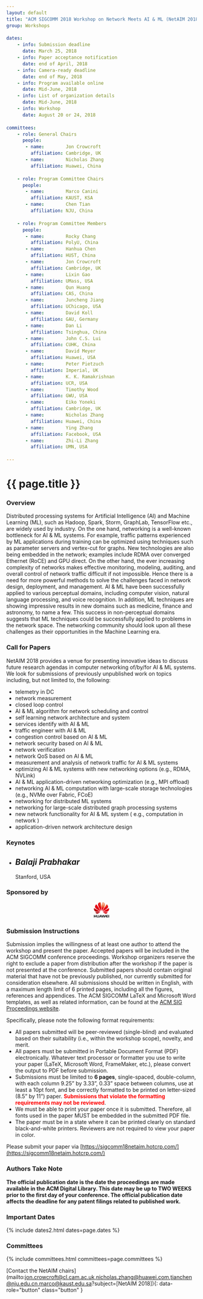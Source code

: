 ```yaml
---
layout: default
title: "ACM SIGCOMM 2018 Workshop on Network Meets AI & ML (NetAIM 2018)"
group: Workshops

dates:
    - info: Submission deadline
      date: March 25, 2018
    - info: Paper acceptance notification
      date: end of April, 2018
    - info: Camera-ready deadline
      date: end of May, 2018
    - info: Program available online
      date: Mid-June, 2018
    - info: List of organization details
      date: Mid-June, 2018
    - info: Workshop
      date: August 20 or 24, 2018

committees:
    - role: General Chairs
      people:
       - name:        Jon Crowcroft
         affiliation: Cambridge, UK
       - name:        Nicholas Zhang
         affiliation: Huawei, China
    
    - role: Program Committee Chairs
      people:
       - name:        Marco Canini
         affiliation: KAUST, KSA
       - name:        Chen Tian
         affiliation: NJU, China
         
    - role: Program Committee Members
      people:
       - name:        Rocky Chang
         affiliation: PolyU, China     
       - name:        Hanhua Chen
         affiliation: HUST, China
       - name:        Jon Crowcroft
         affiliation: Cambridge, UK
       - name:        Lixin Gao
         affiliation: UMass, USA      
       - name:        Qun Huang
         affiliation: CAS, China
       - name:        Juncheng Jiang
         affiliation: UChicago, USA      
       - name:        David Koll
         affiliation: GAU, Germany
       - name:        Dan Li
         affiliation: Tsinghua, China       
       - name:        John C.S. Lui
         affiliation: CUHK, China        
       - name:        David Meyer
         affiliation: Huawei, USA       
       - name:        Peter Pietzuch
         affiliation: Imperial, UK        
       - name:        K. K. Ramakrishnan
         affiliation: UCR, USA      
       - name:        Timothy Wood
         affiliation: GWU, USA        
       - name:        Eiko Yoneki
         affiliation: Cambridge, UK
       - name:        Nicholas Zhang
         affiliation: Huawei, China      
       - name:        Ying Zhang
         affiliation: Facebook, USA
       - name:        Zhi-Li Zhang
         affiliation: UMN, USA
 
---
```


# {{ page.title }}

### Overview
Distributed processing systems for Artificial Intelligence (AI) and Machine Learning (ML), such as Hadoop, Spark, Storm, GraphLab, TensorFlow etc., are widely used by industry. On the one hand, networking is a well-known bottleneck for AI & ML systems. For example, traffic patterns experienced by ML applications during training can be optimized using techniques such as parameter servers and vertex-cut for graphs. New technologies are also being embedded in the network; examples include RDMA over converged Ethernet (RoCE) and GPU direct. On the other hand, the ever increasing complexity of networks makes effective monitoring, modeling, auditing, and overall control of network traffic difficult if not impossible. Hence there is a need for more powerful methods to solve the challenges faced in network design, deployment, and management. AI & ML have been successfully applied to various perceptual domains, including computer vision, natural language processing, and voice recognition. In addition, ML techniques are showing impressive results in new domains such as medicine, finance and astronomy, to name a few. This success in non-perceptual domains suggests that ML techniques could be successfully applied to problems in the network space. The networking community should look upon all these challenges as their opportunities in the Machine Learning era.


### Call for Papers
NetAIM 2018 provides a venue for presenting innovative ideas to discuss future research agendas in computer networking of/by/for AI & ML systems. We look for submissions of previously unpublished work on topics including, but not limited to, the following: 

- telemetry in DC
- network measurement
- closed loop control
- AI &amp; ML algorithm for network scheduling and control
- self learning network architecture and system
- services identify with AI &amp; ML
- traffic engineer with AI &amp; ML
- congestion control based on AI &amp; ML
- network security based on AI &amp; ML
- network verification
- network QoS based on AI &amp; ML
- measurement and analysis of network traffic for AI &amp; ML systems
- optimizing AI &amp; ML systems with new networking options (e.g., RDMA, NVLink)
- AI &amp; ML application-driven networking optimization (e.g., MPI offload)
- networking AI &amp; ML computation with large-scale storage technologies (e.g., NVMe over Fabric, FCoE)
- networking for distributed ML systems
- networking for large-scale distributed graph processing systems
- new network functionality for AI &amp; ML system ( e.g., computation in network )
- application-driven network architecture design

### Keynotes
<ul data-role="listview" data-inset="true" data-theme="a" data-content-theme="a" class="tbl ui-listview ui-listview-inset ui-corner-all ui-shadow ui-group-theme-a">
              <li data-icon="false" class="ui-li-static ui-body-inherit ui-last-child">
                <div class="ui-grid-a">
                  <div class="ui-block-a">
                    <h2>
                      <em>Balaji Prabhakar</em>
                    </h2>
                  </div>
                  <div class="ui-block-b">
                    <p>Stanford, USA</p>
                  </div>
                </div>
              </li>
            </ul>


### Sponsored by
<p style="text-align: center">
          <a taget="_blank" class="ui-link" href="http://www.huawei.com/en">
            <img style="max-width: 8%" src="./images/sponsors/huawei.png" alt="HUAWEI">
          </a>
        </p>
        

### Submission Instructions
  Submission implies the willingness of at least one author to attend the workshop and present the paper. Accepted papers will be included in the ACM SIGCOMM conference proceedings. Workshop organizers reserve the right to exclude a paper from distribution after the workshop if the paper is not presented at the conference. Submitted papers should contain original material that have not be previously published, nor currently submitted for consideration elsewhere. All submissions should be written in English, with a maximum length limit of 6 printed pages, including all the figures, references and appendices. The ACM SIGCOMM LaTeX and Microsoft Word templates, as well as related information, can be found at the [ACM SIG Proceedings website](https://www.acm.org/publications/proceedings-template).

Specifically, please note the following format requirements:

- All papers submitted will be peer-reviewed (single-blind) and evaluated based on their suitability (i.e., within the workshop scope), novelty, and merit.
- All papers must be submitted in Portable Document Format (PDF) electronically. Whatever text processor or formatter you use to write your paper (LaTeX, Microsoft Word, FrameMaker, etc.), please convert the output to PDF before submission.
- Submissions must be limited to **6 pages**, single-spaced, double-column, with each column 9.25” by 3.33”, 0.33” space between columns, use at least a 10pt font, and be correctly formatted to be printed on letter-sized (8.5” by 11”) paper. <span style="color:red">**Submissions that violate the formatting requirements may not be reviewed**</span>. 
- We must be able to print your paper once it is submitted. Therefore, all fonts used in the paper MUST be embedded in the submitted PDF file.
- The paper must be in a state where it can be printed clearly on standard black-and-white printers. Reviewers are not required to view your paper in color.

Please submit your paper via [https://sigcomm18netaim.hotcrp.com/](https://sigcomm18netaim.hotcrp.com/) 

### Authors Take Note
**The official publication date is the date the proceedings are made available in the ACM Digital Library. This date may be up to TWO WEEKS prior to the first day of your conference. The official publication date affects the deadline for any patent filings related to published work.**


### Important Dates

{% include dates2.html dates=page.dates %}

### Committees

{% include committees.html committees=page.committees %}

[Contact the NetAIM chairs](mailto:jon.crowcroft@cl.cam.ac.uk,nicholas.zhang@huawei.com,tianchen@nju.edu.cn,marco@kaust.edu.sa?subject=[NetAIM 2018]){: data-role="button" class="button" }